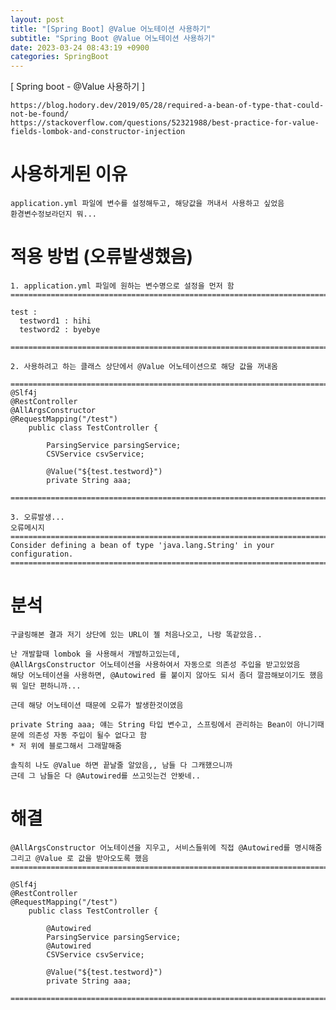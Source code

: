 ```yaml
---
layout: post
title: "[Spring Boot] @Value 어노테이션 사용하기"
subtitle: "Spring Boot @Value 어노테이션 사용하기"
date: 2023-03-24 08:43:19 +0900
categories: SpringBoot
---
```

[ Spring boot - @Value 사용하기 ]

	https://blog.hodory.dev/2019/05/28/required-a-bean-of-type-that-could-not-be-found/
	https://stackoverflow.com/questions/52321988/best-practice-for-value-fields-lombok-and-constructor-injection

# 사용하게된 이유
	application.yml 파일에 변수를 설정해두고, 해당값을 꺼내서 사용하고 싶었음
	환경변수정보라던지 뭐...

# 적용 방법 (오류발생했음)

	1. application.yml 파일에 원하는 변수명으로 설정을 먼저 함
	=================================================================================================================
	
	test :
	  testword1 : hihi
	  testword2 : byebye

	=================================================================================================================

	2. 사용하려고 하는 클래스 상단에서 @Value 어노테이션으로 해당 값을 꺼내옴

	=================================================================================================================
	@Slf4j
	@RestController
	@AllArgsConstructor
	@RequestMapping("/test")
		public class TestController {
		
			ParsingService parsingService;
			CSVService csvService;

			@Value("${test.testword}")
			private String aaa;

	=================================================================================================================

	3. 오류발생...
	오류메시지	
	=================================================================================================================
	Consider defining a bean of type 'java.lang.String' in your configuration.
	=================================================================================================================


# 분석
	구글링해본 결과 저기 상단에 있는 URL이 젤 처음나오고, 나랑 똑같았음..
	
	난 개발할때 lombok 을 사용해서 개발하고있는데,
	@AllArgsConstructor 어노테이션을 사용하여서 자동으로 의존성 주입을 받고있었음
	해당 어노테이션을 사용하면, @Autowired 를 붙이지 않아도 되서 좀더 깔끔해보이기도 했음
	뭐 일단 편하니까...

	근데 해당 어노테이션 때문에 오류가 발생한것이였음

	private String aaa; 얘는 String 타입 변수고, 스프링에서 관리하는 Bean이 아니기때문에 의존성 자동 주입이 될수 없다고 함
	* 저 위에 블로그해서 그래말해줌

	솔직히 나도 @Value 하면 끝날줄 알았음,, 남들 다 그캐했으니까
	근데 그 남들은 다 @Autowired를 쓰고잇는건 안봣네..


# 해결
	@AllArgsConstructor 어노테이션을 지우고, 서비스들위에 직접 @Autowired를 명시해줌
	그리고 @Value 로 값을 받아오도록 했음
	=================================================================================================================

	@Slf4j
	@RestController
	@RequestMapping("/test")
		public class TestController {

			@Autowired
			ParsingService parsingService;
			@Autowired
			CSVService csvService;

			@Value("${test.testword}")
			private String aaa;

	=================================================================================================================


